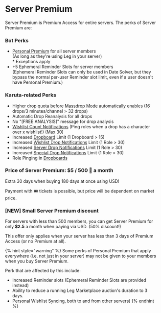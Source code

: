 # Server Premium

Server Premium is Premium Access for entire servers. The perks of Server Premium are:

### Bot Perks

* [Personal Premium](personal-premium.md) for all server members\
  (As long as they're using Leg in your server)\
  \* Exceptions apply
* \+5 Ephemeral Reminder Slots for server members\
  (Ephemeral Reminder Slots can only be used in Date Solver, but they bypass the normal per-user Reminder slot limit, even if a user doesn't have Personal Premium.)

### Karuta-related Perks

* Higher drop quota before [Massdrop Mode](broken-reference) automatically enables (16 drops/3 minutes/channel > 32 drops)
* Automatic Drop Reanalysis for all drops
* No "\[FREE ANALYSIS]" message for drop analysis
* [Wishlist Count Notifications](../../admin-management/drop-notifications/wishlist-count-notifications.md) (Ping roles when a drop has a character over x wishlist!) (Max 30)
* Increased [Dropboard](../../admin-management/dropboards.md) Limit (1 Dropboard > 15)
* Increased [Wishlist Drop Notifications](../../admin-management/drop-notifications/wishlist-drop-notifications.md) Limit (1 Role > 30)
* Increased [Server Drop Notifications](../../admin-management/drop-notifications/server-drop-notifications.md) Limit (1 Role > 30)
* Increased [Special Drop Notifications](../../admin-management/drop-notifications/special-drop-notifications.md) Limit (1 Role > 30)
* Role Pinging in [Dropboards](../../admin-management/dropboards.md)

### Price of Server Premium: $5 / 500 💎 a month

Extra 30 days when buying 180 days at once using USD!

Payment with :tickets: tickets is possible, but price will be dependent on market price.

### \[NEW] Small Server Premium discount

For servers with less than 500 members, you can get Server Premium for only **$2.5** a month when paying via USD. (50% discount!)

This offer only applies when your server has less than 3 days of Premium Access (or no Premium at all).

{% hint style="warning" %}
Some perks of Personal Premium that apply everywhere (i.e. not just in your server) may not be given to your members when you buy Server Premium.

Perk that are affected by this include:

* Increased Reminder slots (Ephemeral Reminder Slots are provided instead)
* Ability to reduce a running Leg Marketplace auction's duration to 3 days.
* Personal Wishlist Syncing, both to and from other servers)
{% endhint %}
